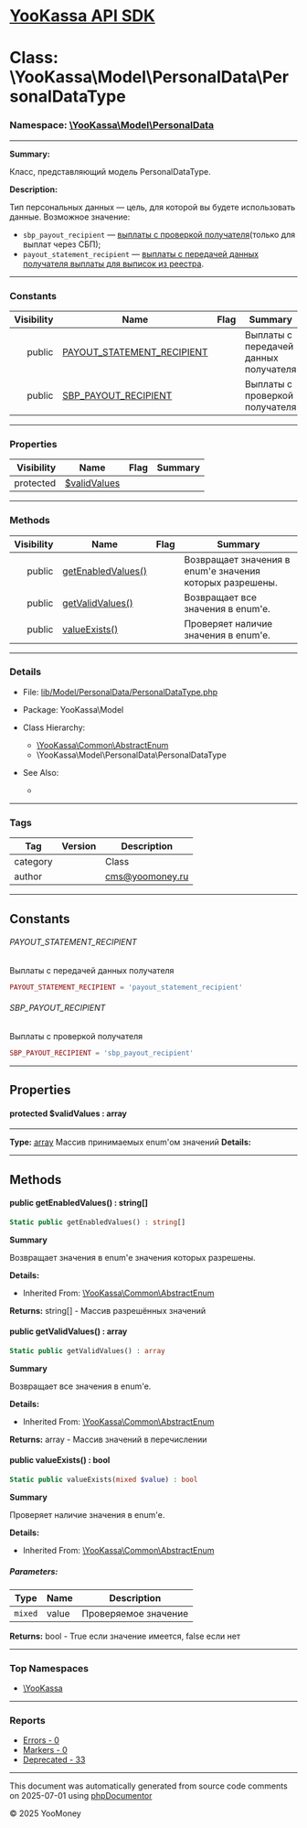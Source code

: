 # [YooKassa API SDK](../home.md)

# Class: \YooKassa\Model\PersonalData\PersonalDataType
### Namespace: [\YooKassa\Model\PersonalData](../namespaces/yookassa-model-personaldata.md)
---
**Summary:**

Класс, представляющий модель PersonalDataType.

**Description:**

Тип персональных данных — цель, для которой вы будете использовать данные.
Возможное значение:
- `sbp_payout_recipient` — [выплаты с проверкой получателя](/developers/payouts/scenario-extensions/recipient-check)(только для выплат через СБП);
- `payout_statement_recipient` — [выплаты с передачей данных получателя выплаты для выписок из реестра](/developers/payouts/scenario-extensions/recipient-data-send).

---
### Constants
| Visibility | Name | Flag | Summary |
| ----------:| ---- | ---- | ------- |
| public | [PAYOUT_STATEMENT_RECIPIENT](../classes/YooKassa-Model-PersonalData-PersonalDataType.md#constant_PAYOUT_STATEMENT_RECIPIENT) |  | Выплаты с передачей данных получателя |
| public | [SBP_PAYOUT_RECIPIENT](../classes/YooKassa-Model-PersonalData-PersonalDataType.md#constant_SBP_PAYOUT_RECIPIENT) |  | Выплаты с проверкой получателя |

---
### Properties
| Visibility | Name | Flag | Summary |
| ----------:| ---- | ---- | ------- |
| protected | [$validValues](../classes/YooKassa-Model-PersonalData-PersonalDataType.md#property_validValues) |  |  |

---
### Methods
| Visibility | Name | Flag | Summary |
| ----------:| ---- | ---- | ------- |
| public | [getEnabledValues()](../classes/YooKassa-Common-AbstractEnum.md#method_getEnabledValues) |  | Возвращает значения в enum'е значения которых разрешены. |
| public | [getValidValues()](../classes/YooKassa-Common-AbstractEnum.md#method_getValidValues) |  | Возвращает все значения в enum'e. |
| public | [valueExists()](../classes/YooKassa-Common-AbstractEnum.md#method_valueExists) |  | Проверяет наличие значения в enum'e. |

---
### Details
* File: [lib/Model/PersonalData/PersonalDataType.php](../../lib/Model/PersonalData/PersonalDataType.php)
* Package: YooKassa\Model
* Class Hierarchy: 
  * [\YooKassa\Common\AbstractEnum](../classes/YooKassa-Common-AbstractEnum.md)
  * \YooKassa\Model\PersonalData\PersonalDataType

* See Also:
  * [](https://yookassa.ru/developers/api)

---
### Tags
| Tag | Version | Description |
| --- | ------- | ----------- |
| category |  | Class |
| author |  | cms@yoomoney.ru |

---
## Constants
<a name="constant_PAYOUT_STATEMENT_RECIPIENT" class="anchor"></a>
###### PAYOUT_STATEMENT_RECIPIENT
Выплаты с передачей данных получателя

```php
PAYOUT_STATEMENT_RECIPIENT = 'payout_statement_recipient'
```


<a name="constant_SBP_PAYOUT_RECIPIENT" class="anchor"></a>
###### SBP_PAYOUT_RECIPIENT
Выплаты с проверкой получателя

```php
SBP_PAYOUT_RECIPIENT = 'sbp_payout_recipient'
```



---
## Properties
<a name="property_validValues"></a>
#### protected $validValues : array
---
**Type:** <a href="../array"><abbr title="array">array</abbr></a>
Массив принимаемых enum&#039;ом значений
**Details:**



---
## Methods
<a name="method_getEnabledValues" class="anchor"></a>
#### public getEnabledValues() : string[]

```php
Static public getEnabledValues() : string[]
```

**Summary**

Возвращает значения в enum'е значения которых разрешены.

**Details:**
* Inherited From: [\YooKassa\Common\AbstractEnum](../classes/YooKassa-Common-AbstractEnum.md)

**Returns:** string[] - Массив разрешённых значений


<a name="method_getValidValues" class="anchor"></a>
#### public getValidValues() : array

```php
Static public getValidValues() : array
```

**Summary**

Возвращает все значения в enum'e.

**Details:**
* Inherited From: [\YooKassa\Common\AbstractEnum](../classes/YooKassa-Common-AbstractEnum.md)

**Returns:** array - Массив значений в перечислении


<a name="method_valueExists" class="anchor"></a>
#### public valueExists() : bool

```php
Static public valueExists(mixed $value) : bool
```

**Summary**

Проверяет наличие значения в enum'e.

**Details:**
* Inherited From: [\YooKassa\Common\AbstractEnum](../classes/YooKassa-Common-AbstractEnum.md)

##### Parameters:
| Type | Name | Description |
| ---- | ---- | ----------- |
| <code lang="php">mixed</code> | value  | Проверяемое значение |

**Returns:** bool - True если значение имеется, false если нет



---

### Top Namespaces

* [\YooKassa](../namespaces/yookassa.md)

---

### Reports
* [Errors - 0](../reports/errors.md)
* [Markers - 0](../reports/markers.md)
* [Deprecated - 33](../reports/deprecated.md)

---

This document was automatically generated from source code comments on 2025-07-01 using [phpDocumentor](http://www.phpdoc.org/)

&copy; 2025 YooMoney